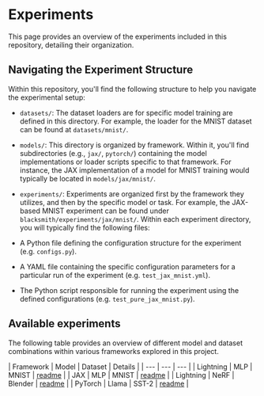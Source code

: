 # Experiments

This page provides an overview of the experiments included in this repository, detailing their organization.

## Navigating the Experiment Structure
Within this repository, you'll find the following structure to help you navigate the experimental setup:

- `datasets/`: The dataset loaders are for specific model training are defined in this directory. For example, the loader for the MNIST dataset can be found at `datasets/mnist/`.
- `models/`: This directory is organized by framework. Within it, you'll find subdirectories (e.g., `jax/`, `pytorch/`) containing the model implementations or loader scripts specific to that framework. For instance, the JAX implementation of a model for MNIST training would typically be located in `models/jax/mnist/`.
- `experiments/`: Experiments are organized first by the framework they utilizes, and then by the specific model or task. For example, the JAX-based MNIST experiment can be found under `blacksmith/experiments/jax/mnist/`. Within each experiment directory, you will typically find the following files:

- A Python file defining the configuration structure for the experiment (e.g. `configs.py`).
- A YAML file containing the specific configuration parameters for a particular run of the experiment (e.g. `test_jax_mnist.yml`).
- The Python script responsible for running the experiment using the defined configurations (e.g. `test_pure_jax_mnist.py`).

## Available experiments

The following table provides an overview of different model and dataset combinations within various frameworks explored in this project.

| Framework | Model | Dataset | Details |
| --- | --- | --- |
| Lightning | MLP | MNIST | [readme](blacksmith/experiments/lightning/mnist/test_mnist_lightning_ffe.py) |
| JAX | MLP | MNIST | [readme](blacksmith/experiments/jax/mnist/test_pure_jax_mnist.py) |
| Lightning | NeRF | Blender | [readme](blacksmith/experiments/lightning/nerf/README.md) |
| PyTorch | Llama | SST-2 | [readme](blacksmith/experiments/pytorch/llama/README.md) |